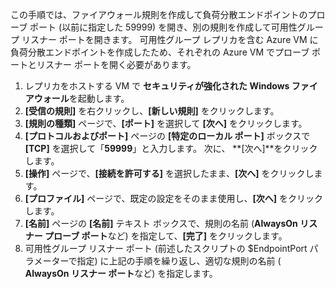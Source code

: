 この手順では、ファイアウォール規則を作成して負荷分散エンドポイントのプローブ ポート (以前に指定した 59999) を開き、別の規則を作成して可用性グループ リスナー ポートを開きます。 可用性グループ レプリカを含む Azure VM に負荷分散エンドポイントを作成したため、それぞれの Azure VM でプローブ ポートとリスナー ポートを開く必要があります。

1. レプリカをホストする VM で **セキュリティが強化された Windows ファイアウォール**を起動します。
2. **[受信の規則]** を右クリックし、**[新しい規則]** をクリックします。
3. **[規則の種類]** ページで、**[ポート]** を選択して **[次へ]** をクリックします。
4. **[プロトコルおよびポート]** ページの **[特定のローカル ポート]** ボックスで **[TCP]** を選択して「**59999**」と入力します。 次に、 **[次へ]**をクリックします。
5. **[操作]** ページで、**[接続を許可する]** を選択したまま、**[次へ]** をクリックします。
6. **[プロファイル]** ページで、既定の設定をそのまま使用し、**[次へ]** をクリックします。
7. **[名前]** ページの **[名前]** テキスト ボックスで、規則の名前 (**AlwaysOn リスナー プローブ ポート**など) を指定して、**[完了]** をクリックします。
8. 可用性グループ リスナー ポート (前述したスクリプトの $EndpointPort パラメーターで指定) に上記の手順を繰り返し、適切な規則の名前 ( **AlwaysOn リスナー ポート**など) を指定します。

